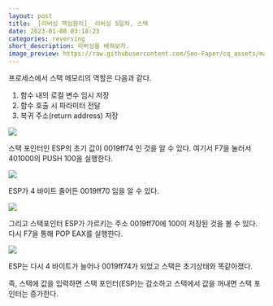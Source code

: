 ```yaml
---
layout: post
title: _[리버싱 핵심원리]_ 리버싱 5일차, 스택
date: 2023-01-08 03:18:23
categories: reversing
short_description: 리버싱을 배워보자.
image_preview: https://raw.githubusercontent.com/Seo-Faper/cq_assets/master/heroes/cos_pr_17_17.png
---
```


프로세스에서 스택 메모리의 역할은 다음과 같다.

1. 함수 내의 로컬 변수 임시 저장
2. 함수 호출 시 파라미터 전달
3. 복귀 주소(return address) 저장

![](https://velog.velcdn.com/images/seo-faper/post/20b9bd2b-2f7a-4626-9861-35d3eea90f33/image.png)

스택 포인터인 ESP의 초기 값이 0019ff74 인 것을 알 수 있다.
여기서 F7을 눌러서 401000의 PUSH 100을 실행한다.

![](https://velog.velcdn.com/images/seo-faper/post/87871278-bcca-44f9-85cf-f7bfaab954f2/image.png)

ESP가 4 바이트 줄어든 0019ff70 임을 알 수 있다.

![](https://velog.velcdn.com/images/seo-faper/post/d5553cd9-ff17-47a2-b71f-109988562794/image.png)

그리고 스택포인터 ESP가 가르키는 주소 0019ff70에 100이 저장된 것을 볼 수 있다.
다시 F7을 통해 POP EAX를 실행한다.

![](https://velog.velcdn.com/images/seo-faper/post/2fd034e0-3796-4a71-b15d-e147eb05465c/image.png)

ESP는 다시 4 바이트가 늘어나 0019ff74가 되었고 스택은 초기상태와 똑같아졌다.

즉, 스택에 값을 입력하면 스택 포인터(ESP)는 감소하고 스택에서 값을 꺼내면 스택 포인터는 증가한다.
